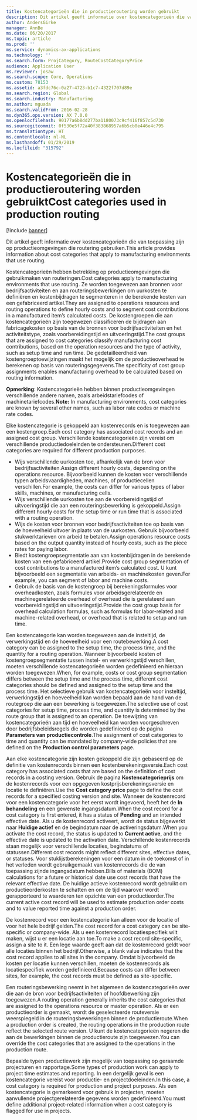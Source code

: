 ```yaml
---
title: Kostencategorieën die in productieroutering worden gebruikt
description: Dit artikel geeft informatie over kostencategorieën die van toepassing zijn op productieomgevingen die routering gebruiken.
author: AndersGirke
manager: AnnBe
ms.date: 06/20/2017
ms.topic: article
ms.prod: ''
ms.service: dynamics-ax-applications
ms.technology: ''
ms.search.form: ProjCategory, RouteCostCategoryPrice
audience: Application User
ms.reviewer: josaw
ms.search.scope: Core, Operations
ms.custom: 78153
ms.assetid: a3fdc76c-0a27-4723-b1c7-4322f707d89e
ms.search.region: Global
ms.search.industry: Manufacturing
ms.author: mguada
ms.search.validFrom: 2016-02-28
ms.dyn365.ops.version: AX 7.0.0
ms.openlocfilehash: 90177a6b8dd277ba1180073c9cf416f857c5d730
ms.sourcegitcommit: 0f530e5f72a40f383868957a6b5cb0e446e4c795
ms.translationtype: HT
ms.contentlocale: nl-NL
ms.lasthandoff: 01/29/2019
ms.locfileid: "315792"
---
```

# <a name="cost-categories-used-in-production-routing"></a><span data-ttu-id="d2481-103">Kostencategorieën die in productieroutering worden gebruikt</span><span class="sxs-lookup"><span data-stu-id="d2481-103">Cost categories used in production routing</span></span>

[!include [banner](../includes/banner.md)]

<span data-ttu-id="d2481-104">Dit artikel geeft informatie over kostencategorieën die van toepassing zijn op productieomgevingen die routering gebruiken.</span><span class="sxs-lookup"><span data-stu-id="d2481-104">This article provides information about cost categories that apply to manufacturing environments that use routing.</span></span>

<span data-ttu-id="d2481-105">Kostencategorieën hebben betrekking op productieomgevingen die gebruikmaken van routeringen.</span><span class="sxs-lookup"><span data-stu-id="d2481-105">Cost categories apply to manufacturing environments that use routing.</span></span> <span data-ttu-id="d2481-106">Ze worden toegewezen aan bronnen voor bedrijfsactiviteiten en aan routeringsbewerkingen om uurkosten te definiëren en kostenbijdragen te segmenteren in de berekende kosten van een gefabriceerd artikel.</span><span class="sxs-lookup"><span data-stu-id="d2481-106">They are assigned to operations resources and routing operations to define hourly costs and to segment cost contributions in a manufactured item’s calculated costs.</span></span> <span data-ttu-id="d2481-107">De kostengroepen die aan kostencategorieën zijn toegewezen classificeren de bijdragen aan fabricagekosten op basis van de bronnen voor bedrijfsactiviteiten en het activiteitstype, zoals voorbereidingstijd en uitvoeringstijd.</span><span class="sxs-lookup"><span data-stu-id="d2481-107">The cost groups that are assigned to cost categories classify manufacturing cost contributions, based on the operation resources and the type of activity, such as setup time and run time.</span></span> <span data-ttu-id="d2481-108">De gedetailleerdheid van kostengroeptoewijzingen maakt het mogelijk om de productieoverhead te berekenen op basis van routeringsgegevens.</span><span class="sxs-lookup"><span data-stu-id="d2481-108">The specificity of cost group assignments enables manufacturing overhead to be calculated based on routing information.</span></span> 

<span data-ttu-id="d2481-109">**Opmerking**: Kostencategorieën hebben binnen productieomgevingen verschillende andere namen, zoals arbeidstariefcodes of machinetariefcodes.</span><span class="sxs-lookup"><span data-stu-id="d2481-109">**Note:** In manufacturing environments, cost categories are known by several other names, such as labor rate codes or machine rate codes.</span></span> 

<span data-ttu-id="d2481-110">Elke kostencategorie is gekoppeld aan kostenrecords en is toegewezen aan een kostengroep.</span><span class="sxs-lookup"><span data-stu-id="d2481-110">Each cost category has associated cost records and an assigned cost group.</span></span> <span data-ttu-id="d2481-111">Verschillende kostencategorieën zijn vereist om verschillende productiedoeleinden te ondersteunen.</span><span class="sxs-lookup"><span data-stu-id="d2481-111">Different cost categories are required for different production purposes.</span></span>

-   <span data-ttu-id="d2481-112">Wijs verschillende uurkosten toe, afhankelijk van de bron voor bedrijfsactiviteiten.</span><span class="sxs-lookup"><span data-stu-id="d2481-112">Assign different hourly costs, depending on the operations resource.</span></span> <span data-ttu-id="d2481-113">Bijvoorbeeld kunnen de kosten voor verschillende typen arbeidsvaardigheden, machines, of productiecellen verschillen.</span><span class="sxs-lookup"><span data-stu-id="d2481-113">For example, the costs can differ for various types of labor skills, machines, or manufacturing cells.</span></span>
-   <span data-ttu-id="d2481-114">Wijs verschillende uurkosten toe aan de voorbereidingstijd of uitvoeringstijd die aan een routeringsbewerking is gekoppeld.</span><span class="sxs-lookup"><span data-stu-id="d2481-114">Assign different hourly costs for the setup time or run time that is associated with a routing operation.</span></span>
-   <span data-ttu-id="d2481-115">Wijs de kosten voor bronnen voor bedrijfsactiviteiten toe op basis van de hoeveelheid uitvoer in plaats van de uurkosten. Gebruik bijvoorbeeld stukwerktarieven om arbeid te betalen.</span><span class="sxs-lookup"><span data-stu-id="d2481-115">Assign operations resource costs based on the output quantity instead of hourly costs, such as the piece rates for paying labor.</span></span>
-   <span data-ttu-id="d2481-116">Biedt kostengroepsegmentatie aan van kostenbijdragen in de berekende kosten van een gefabriceerd artikel.</span><span class="sxs-lookup"><span data-stu-id="d2481-116">Provide cost group segmentation of cost contributions to a manufactured item’s calculated cost.</span></span> <span data-ttu-id="d2481-117">U kunt bijvoorbeeld een segmentatie van arbeids- en machinekosten geven.</span><span class="sxs-lookup"><span data-stu-id="d2481-117">For example, you can segment of labor and machine costs.</span></span>
-   <span data-ttu-id="d2481-118">Gebruik de basis van de kostengroep bij berekeningsformules voor overheadkosten, zoals formules voor arbeidsgerelateerde en machinegerelateerde overhead of overhead die is gerelateerd aan voorbereidingstijd en uitvoeringstijd.</span><span class="sxs-lookup"><span data-stu-id="d2481-118">Provide the cost group basis for overhead calculation formulas, such as formulas for labor-related and machine-related overhead, or overhead that is related to setup and run time.</span></span>

<span data-ttu-id="d2481-119">Een kostencategorie kan worden toegewezen aan de insteltijd, de verwerkingstijd en de hoeveelheid voor een routebewerking.</span><span class="sxs-lookup"><span data-stu-id="d2481-119">A cost category can be assigned to the setup time, the process time, and the quantity for a routing operation.</span></span> <span data-ttu-id="d2481-120">Wanneer bijvoorbeeld kosten of kostengroepsegmentatie tussen instel- en verwerkingstijd verschillen, moeten verschillende kostencategorieën worden gedefinieerd en hieraan worden toegewezen.</span><span class="sxs-lookup"><span data-stu-id="d2481-120">When, for example, costs or cost group segmentation differs between the setup time and the process time, different cost categories should be defined and assigned to the setup time and the process time.</span></span> <span data-ttu-id="d2481-121">Het selectieve gebruik van kostencategorieën voor insteltijd, verwerkingstijd en hoeveelheid kan worden bepaald aan de hand van de routegroep die aan een bewerking is toegewezen.</span><span class="sxs-lookup"><span data-stu-id="d2481-121">The selective use of cost categories for setup time, process time, and quantity is determined by the route group that is assigned to an operation.</span></span> <span data-ttu-id="d2481-122">De toewijzing van kostencategorieën aan tijd en hoeveelheid kan worden voorgeschreven door bedrijfsbeleidsregels die worden gedefinieerd op de pagina **Parameters van productiecontrole**.</span><span class="sxs-lookup"><span data-stu-id="d2481-122">The assignment of cost categories to time and quantity can be mandated by company-wide policies that are defined on the **Production control parameters** page.</span></span> 

<span data-ttu-id="d2481-123">Aan elke kostencategorie zijn kosten gekoppeld die zijn gebaseerd op de definitie van kostenrecords binnen een kostenberekeningsversie.</span><span class="sxs-lookup"><span data-stu-id="d2481-123">Each cost category has associated costs that are based on the definition of cost records in a costing version.</span></span> <span data-ttu-id="d2481-124">Gebruik de pagina **Kostencategorieprijs** om de kostenrecords voor een opgegeven kostprijsberekeningsversie en locatie te definiëren.</span><span class="sxs-lookup"><span data-stu-id="d2481-124">Use the **Cost category price** page to define the cost records for a specified costing version and site.</span></span> <span data-ttu-id="d2481-125">Wanneer de kostenrecord voor een kostencategorie voor het eerst wordt ingevoerd, heeft het de **In behandeling** en een gewenste ingangsdatum.</span><span class="sxs-lookup"><span data-stu-id="d2481-125">When the cost record for a cost category is first entered, it has a status of **Pending** and an intended effective date.</span></span> <span data-ttu-id="d2481-126">Als u de kostenrecord activeert, wordt de status bijgewerkt naar **Huidige actief** en de begindatum naar de activeringsdatum.</span><span class="sxs-lookup"><span data-stu-id="d2481-126">When you activate the cost record, the status is updated to **Current active**, and the effective date is updated to the activation date.</span></span> <span data-ttu-id="d2481-127">Verschillende kostenrecords staan mogelijk voor verschillende locaties, begindatums of statussen.</span><span class="sxs-lookup"><span data-stu-id="d2481-127">Different cost records might reflect different sites, effective dates, or statuses.</span></span> <span data-ttu-id="d2481-128">Voor stuklijstberekeningen voor een datum in de toekomst of in het verleden wordt gebruikgemaakt van kostenrecords die de van toepassing zijnde ingangsdatum hebben.</span><span class="sxs-lookup"><span data-stu-id="d2481-128">Bills of materials (BOM) calculations for a future or historical date use cost records that have the relevant effective date.</span></span> <span data-ttu-id="d2481-129">De huidige actieve kostenrecord wordt gebruikt om productieorderkosten te schatten en om de tijd waarover wordt gerapporteerd te waarderen ten opzichte van een productieorder.</span><span class="sxs-lookup"><span data-stu-id="d2481-129">The current active cost record will be used to estimate production order costs and to value reported time against a production order.</span></span> 

<span data-ttu-id="d2481-130">De kostenrecord voor een kostencategorie kan alleen voor de locatie of voor het hele bedrijf gelden.</span><span class="sxs-lookup"><span data-stu-id="d2481-130">The cost record for a cost category can be site-specific or company-wide.</span></span> <span data-ttu-id="d2481-131">Als u een kostenrecord locatiespecifiek wilt maken, wijst u er een locatie aan toe.</span><span class="sxs-lookup"><span data-stu-id="d2481-131">To make a cost record site-specific, assign a site to it.</span></span> <span data-ttu-id="d2481-132">Een lege waarde geeft aan dat de kostenrecord geldt voor alle locaties binnen het bedrijf.</span><span class="sxs-lookup"><span data-stu-id="d2481-132">Otherwise, a blank value indicates that the cost record applies to all sites in the company.</span></span> <span data-ttu-id="d2481-133">Omdat bijvoorbeeld de kosten per locatie kunnen verschillen, moeten de kostenrecords als locatiespecifiek worden gedefinieerd.</span><span class="sxs-lookup"><span data-stu-id="d2481-133">Because costs can differ between sites, for example, the cost records must be defined as site-specific.</span></span> 

<span data-ttu-id="d2481-134">Een routeringsbewerking neemt in het algemeen de kostencategorieën over die aan de bron voor bedrijfsactiviteiten of hoofdbewerking zijn toegewezen.</span><span class="sxs-lookup"><span data-stu-id="d2481-134">A routing operation generally inherits the cost categories that are assigned to the operations resource or master operation.</span></span> <span data-ttu-id="d2481-135">Als er een productieorder is gemaakt, wordt de geselecteerde routeversie weerspiegeld in de routeringsbewerkingen binnen de productieroute.</span><span class="sxs-lookup"><span data-stu-id="d2481-135">When a production order is created, the routing operations in the production route reflect the selected route version.</span></span> <span data-ttu-id="d2481-136">U kunt de kostencategorieën negeren die aan de bewerkingen binnen de productieroute zijn toegewezen.</span><span class="sxs-lookup"><span data-stu-id="d2481-136">You can override the cost categories that are assigned to the operations in the production route.</span></span> 

<span data-ttu-id="d2481-137">Bepaalde typen productiewerk zijn mogelijk van toepassing op geraamde projecturen en rapportage.</span><span class="sxs-lookup"><span data-stu-id="d2481-137">Some types of production work can apply to project time estimates and reporting.</span></span> <span data-ttu-id="d2481-138">In een dergelijk geval is een kostencategorie vereist voor productie- en projectdoeleinden.</span><span class="sxs-lookup"><span data-stu-id="d2481-138">In this case, a cost category is required for production and project purposes.</span></span> <span data-ttu-id="d2481-139">Als een kostencategorie is gemarkeerd voor gebruik in projecten, moeten aanvullende projectgerelateerde gegevens worden gedefinieerd.</span><span class="sxs-lookup"><span data-stu-id="d2481-139">You must define additional project-related information when a cost category is flagged for use in projects.</span></span>



